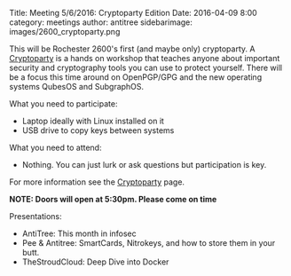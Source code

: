Title: Meeting 5/6/2016: Cryptoparty Edition
Date: 2016-04-09 8:00 
category: meetings
author: antitree
sidebarimage: images/2600_cryptoparty.png

This will be Rochester 2600's first (and maybe only) cryptoparty. A [Cryptoparty](/pages/cryptoparty.html) is a hands on workshop that teaches anyone about important security and cryptography tools you can use to protect yourself. There will be a focus this time around on OpenPGP/GPG and the new operating systems QubesOS and SubgraphOS. 

What you need to participate:

* Laptop ideally with Linux installed on it
* USB drive to copy keys between systems

What you need to attend:

* Nothing. You can just lurk or ask questions but participation is key. 

For more information see the [Cryptoparty](/pages/cryptoparty.html) page.

**NOTE: Doors will open at 5:30pm. Please come on time**


Presentations:

* AntiTree: This month in infosec
* Pee & Antitree: SmartCards, Nitrokeys, and how to store them in your butt.
* TheStroudCloud: Deep Dive into Docker
